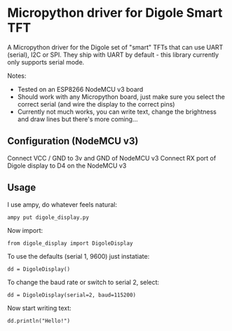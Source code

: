 # Micropython driver for Digole Smart TFT
A Micropython driver for the Digole set of "smart" TFTs that can use UART (serial), I2C or SPI. They ship with UART by default - this library currently only supports serial mode.

Notes:
* Tested on an ESP8266 NodeMCU v3 board
* Should work with any Micropython board, just make sure you select the correct serial (and wire the display to the correct pins)
* Currently not much works, you can write text, change the brightness and draw lines but there's more coming...

## Configuration (NodeMCU v3)
Connect VCC / GND to 3v and GND of NodeMCU v3
Connect RX port of Digole display to D4 on the NodeMCU v3

## Usage
I use ampy, do whatever feels natural:
```
ampy put digole_display.py
```

Now import:
```
from digole_display import DigoleDisplay
```
To use the defaults (serial 1, 9600) just instatiate:
```
dd = DigoleDisplay()
```
To change the baud rate or switch to serial 2, select:
```
dd = DigoleDisplay(serial=2, baud=115200)
```
Now start writing text:
```
dd.println("Hello!")
```
